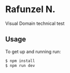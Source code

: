 # Rafunzel N.

Visual Domain technical test

## Usage
To get up and running run:
``` bash
$ npm install
$ npm run dev
```